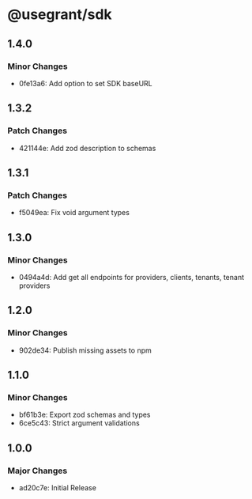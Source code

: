 # @usegrant/sdk

## 1.4.0

### Minor Changes

- 0fe13a6: Add option to set SDK baseURL

## 1.3.2

### Patch Changes

- 421144e: Add zod description to schemas

## 1.3.1

### Patch Changes

- f5049ea: Fix void argument types

## 1.3.0

### Minor Changes

- 0494a4d: Add get all endpoints for providers, clients, tenants, tenant providers

## 1.2.0

### Minor Changes

- 902de34: Publish missing assets to npm

## 1.1.0

### Minor Changes

- bf61b3e: Export zod schemas and types
- 6ce5c43: Strict argument validations

## 1.0.0

### Major Changes

- ad20c7e: Initial Release
